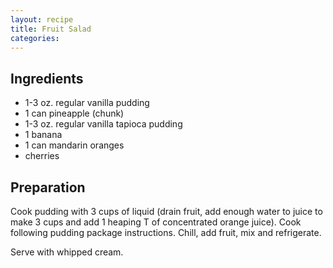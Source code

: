 ```yaml
---
layout: recipe
title: Fruit Salad
categories:
---
```


## Ingredients

- 1-3 oz. regular vanilla pudding
- 1 can pineapple (chunk)
- 1-3 oz. regular vanilla tapioca pudding
- 1 banana
- 1 can mandarin oranges
- cherries

## Preparation

Cook pudding with 3 cups of liquid (drain fruit, add enough water to juice to make 3 cups and add 1 heaping T of concentrated orange juice).  Cook following pudding package instructions.  Chill, add fruit, mix and refrigerate.Serve with whipped cream.